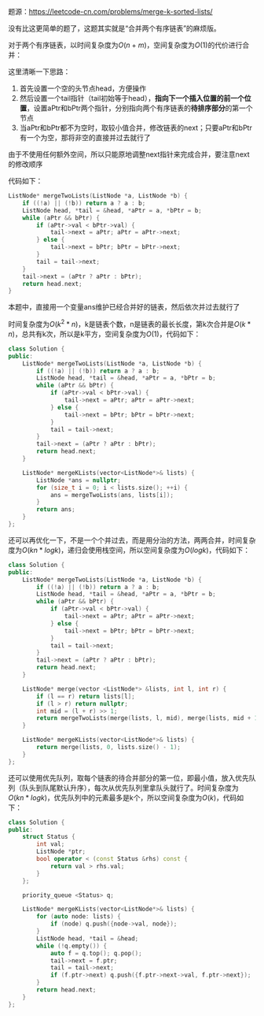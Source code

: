 题源：https://leetcode-cn.com/problems/merge-k-sorted-lists/

没有比这更简单的题了，这题其实就是“合并两个有序链表”的麻烦版。

对于两个有序链表，以时间复杂度为$O(n+m)$，空间复杂度为$O(1)$的代价进行合并：

这里清晰一下思路：

1. 首先设置一个空的头节点head，方便操作
2. 然后设置一个tail指针（tail初始等于head），**指向下一个插入位置的前一个位置**，设置aPtr和bPtr两个指针，分别指向两个有序链表的**待排序部分**的第一个节点
3. 当aPtr和bPtr都不为空时，取较小值合并，修改链表的next；只要aPtr和bPtr有一个为空，那将非空的直接并过去就行了

由于不使用任何额外空间，所以只能原地调整next指针来完成合并，要注意next的修改顺序

代码如下：

```c++
ListNode* mergeTwoLists(ListNode *a, ListNode *b) {
    if ((!a) || (!b)) return a ? a : b;
    ListNode head, *tail = &head, *aPtr = a, *bPtr = b;
    while (aPtr && bPtr) {
        if (aPtr->val < bPtr->val) {
            tail->next = aPtr; aPtr = aPtr->next;
        } else {
            tail->next = bPtr; bPtr = bPtr->next;
        }
        tail = tail->next;
    }
    tail->next = (aPtr ? aPtr : bPtr);
    return head.next;
}
```

本题中，直接用一个变量ans维护已经合并好的链表，然后依次并过去就行了

时间复杂度为$O(k^2*n)$，k是链表个数，n是链表的最长长度，第k次合并是$O(k*n)$，总共有k次，所以是k平方，空间复杂度为$O(1)$，代码如下：

```c++
class Solution {
public:
    ListNode* mergeTwoLists(ListNode *a, ListNode *b) {
        if ((!a) || (!b)) return a ? a : b;
        ListNode head, *tail = &head, *aPtr = a, *bPtr = b;
        while (aPtr && bPtr) {
            if (aPtr->val < bPtr->val) {
                tail->next = aPtr; aPtr = aPtr->next;
            } else {
                tail->next = bPtr; bPtr = bPtr->next;
            }
            tail = tail->next;
        }
        tail->next = (aPtr ? aPtr : bPtr);
        return head.next;
    }

    ListNode* mergeKLists(vector<ListNode*>& lists) {
        ListNode *ans = nullptr;
        for (size_t i = 0; i < lists.size(); ++i) {
            ans = mergeTwoLists(ans, lists[i]);
        }
        return ans;
    }
};
```

还可以再优化一下，不是一个个并过去，而是用分治的方法，两两合并，时间复杂度为$O(kn*logk)$，递归会使用栈空间，所以空间复杂度为$O(logk)$，代码如下：

```c++
class Solution {
public:
    ListNode* mergeTwoLists(ListNode *a, ListNode *b) {
        if ((!a) || (!b)) return a ? a : b;
        ListNode head, *tail = &head, *aPtr = a, *bPtr = b;
        while (aPtr && bPtr) {
            if (aPtr->val < bPtr->val) {
                tail->next = aPtr; aPtr = aPtr->next;
            } else {
                tail->next = bPtr; bPtr = bPtr->next;
            }
            tail = tail->next;
        }
        tail->next = (aPtr ? aPtr : bPtr);
        return head.next;
    }

    ListNode* merge(vector <ListNode*> &lists, int l, int r) {
        if (l == r) return lists[l];
        if (l > r) return nullptr;
        int mid = (l + r) >> 1;
        return mergeTwoLists(merge(lists, l, mid), merge(lists, mid + 1, r));
    }

    ListNode* mergeKLists(vector<ListNode*>& lists) {
        return merge(lists, 0, lists.size() - 1);
    }
};
```

还可以使用优先队列，取每个链表的待合并部分的第一位，即最小值，放入优先队列（队头到队尾默认升序），每次从优先队列里拿队头就行了。时间复杂度为$O(kn*logk)$，优先队列中的元素最多是k个，所以空间复杂度为$O(k)$，代码如下：

```c++
class Solution {
public:
    struct Status {
        int val;
        ListNode *ptr;
        bool operator < (const Status &rhs) const {
            return val > rhs.val;
        }
    };

    priority_queue <Status> q;

    ListNode* mergeKLists(vector<ListNode*>& lists) {
        for (auto node: lists) {
            if (node) q.push({node->val, node});
        }
        ListNode head, *tail = &head;
        while (!q.empty()) {
            auto f = q.top(); q.pop();
            tail->next = f.ptr; 
            tail = tail->next;
            if (f.ptr->next) q.push({f.ptr->next->val, f.ptr->next});
        }
        return head.next;
    }
};
```











